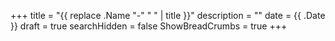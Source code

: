 +++
title = "{{ replace .Name "-" " " | title }}"
description = "<Add a description here>"
date = {{ .Date }}
draft = true
searchHidden = false
ShowBreadCrumbs = true
+++
